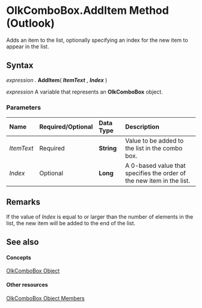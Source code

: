
# OlkComboBox.AddItem Method (Outlook)

Adds an item to the list, optionally specifying an index for the new item to appear in the list.


## Syntax

 _expression_ . **AddItem**( **_ItemText_** , **_Index_** )

 _expression_ A variable that represents an **OlkComboBox** object.


### Parameters



|**Name**|**Required/Optional**|**Data Type**|**Description**|
|:-----|:-----|:-----|:-----|
| _ItemText_|Required| **String**|Value to be added to the list in the combo box.|
| _Index_|Optional| **Long**|A 0-based value that specifies the order of the new item in the list.|

## Remarks

If the value of  _Index_ is equal to or larger than the number of elements in the list, the new item will be added to the end of the list.


## See also


#### Concepts


[OlkComboBox Object](8d5e2f25-2962-af28-2523-b7b82473ea0a.md)
#### Other resources


[OlkComboBox Object Members](618de9e2-f5b9-40d9-239e-95aeb9dce092.md)
